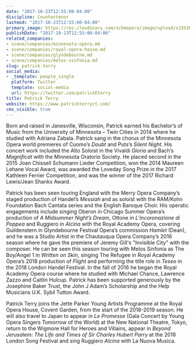 ```yaml
---
date: "2017-10-23T12:55:00-04:00"
discipline: Countertenor
lastmod: "2017-10-23T12:55:00-04:00"
primary_image: https://res.cloudinary.com/schmopera/image/upload/v1553020087/media/2019/03/sqPatrickTerry.jpg
publishDate: "2017-10-23T12:55:00-04:00"
related_companies:
- scene/companies/minnesota-opera.md
- scene/companies/royal-opera-house.md
- scene/companies/glyndebourne.md
- scene/companies/melos-sinfonia.md
slug: patrick-terry
social_media:
- _template: people_single
  platform: Twitter
  template: social-media
  url: https://twitter.com/patrickEterry
title: Patrick Terry
website: https://www.patrickterryct.com/
cms_visible: true
---
```

Born and raised in Janesville, Wisconsin, Patrick earned his Bachelor’s of Music from the University of Minnesota – Twin Cities in 2014 where he studied with Adriana Zabala. Patrick sang in the chorus of the Minnesota Opera world premieres of Cuomo’s _Doubt_ and Puts’s _Silent Night_. His concert work included the Alto Soloist in the Vivaldi _Gloria_ and Bach’s _Magnificat_ with the Minnesota Oratorio Society. He placed second in the 2015 Joan Chissell Schumann Lieder Competition, won the 2014 Maureen Lehane Vocal Award, was awarded the Loveday Song Prize in the 2017 Kathleen Ferrier Competition, and was the winner of the 2017 Richard Lewis/Jean Shanks Award. 

Patrick has been seen touring England with the Merry Opera Company’s staged production of Handel’s _Messiah_ and as soloist with the RAM/Kohn Foundation Bach Cantata series and the English Baroque Choir. His operatic engagements include singing Oberon in Chicago Summer Opera’s production of _A Midsummer Night’s Dream_, Ottone in _L’incoronazione di Poppea_ and Ruggiero in _Alcina_ with the Royal Academy Opera, covering Guildenstern in Glyndebourne Festival Opera’s commission _Hamlet_ (Dean), and he was a Studio Artist in the Chautauqua Opera Company’s 2016 season where he gave the premiere of Jeremy Gill's "Invisible City" with the composer. He can be seen this season touring with Melos Sinfonia as The Boy/Angel 1 in _Written on Skin_, singing The Refugee in Royal Academy Opera’s 2018 production of _Flight_ and performing the title role in _Teseo_ in the 2018 London Handel Festival. In the fall of 2016 he began the Royal Academy Opera course where he studied with Michael Chance, Lawrence Zazzo and Caitlin Hulcup. Patrick has been supported generously by the Josephine Baker Trust, the John J Adam’s Scholarship and the Help Musicians U.K. Sybil Tutton Award.

Patrick Terry joins the Jette Parker Young Artists Programme at the Royal Opera House, Covent Garden, from the start of the 2018-2019 season. He will also travel to Japan to appear in _Le Promesse_ (Gala Concert by Young Opera Singers Tomorrow of the World) at the New National Theatre, Tokyo, return to the Wigmore Hall for Heroes and Villains, appear in _Beyond Jerusalem: The Life and Times of Sir Charles Hubert Parry_ at the 2018 London Song Festival and sing Ruggiero _Alcina_ with La Nuova Musica.
